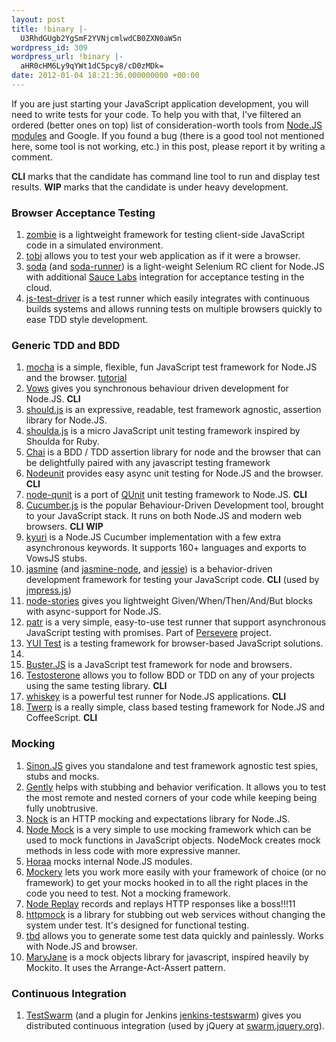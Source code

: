 ```yaml
---
layout: post
title: !binary |-
  U3RhdGUgb2YgSmF2YVNjcmlwdCB0ZXN0aW5n
wordpress_id: 309
wordpress_url: !binary |-
  aHR0cHM6Ly9qYWt1dC5pcy8/cD0zMDk=
date: 2012-01-04 18:21:36.000000000 +00:00
---
```

If you are just starting your JavaScript application development, you will need to write tests for your code. To help you with that, I've filtered an ordered (better ones on top) list of consideration-worth tools from <a href="https://github.com/joyent/node/wiki/modules">Node.JS modules</a> and Google. If you found a bug (there is a good tool not mentioned here, some tool is not working, etc.) in this post, please report it by writing a comment.

<strong>CLI</strong> marks that the candidate has command line tool to run and display test results.
<strong>WIP</strong> marks that the candidate is under heavy development.

<h3>Browser Acceptance Testing</h3>
<ol>
<li><a href="https://github.com/assaf/zombie">zombie</a> is a lightweight framework for testing client-side JavaScript code in a simulated environment.</li>
<li><a href="https://github.com/LearnBoost/tobi">tobi</a> allows you to test your web application as if it were a browser.</li>
<li><a href="https://github.com/LearnBoost/soda">soda</a> (and <a href="https://github.com/doug-martin/soda-runner">soda-runner</a>) is a light-weight Selenium RC client for Node.JS with additional <a href="http://saucelabs.com/">Sauce Labs</a> integration for acceptance testing in the cloud.</li>
<li><a href="http://code.google.com/p/js-test-driver/">js-test-driver</a> is a test runner which easily integrates with continuous builds systems and allows running tests on multiple browsers quickly to ease TDD style development.</li>
</ol>

<h3>Generic TDD and BDD</h3>
<ol>
<li><a href="https://github.com/visionmedia/mocha">mocha</a> is a simple, flexible, fun JavaScript test framework for Node.JS and the browser. <a href="http://www.adomokos.com/2012/01/javascript-testing-with-mocha.html">tutorial</a></li>
<li><a href="http://vowsjs.org/">Vows</a> gives you synchronous behaviour driven development for Node.JS. <strong>CLI</strong></li>
<li><a href="https://github.com/visionmedia/should.js">should.js</a> is an expressive, readable, test framework agnostic, assertion library for Node.JS.</li>
<li><a href="https://github.com/philc/shoulda.js">shoulda.js</a> is a micro JavaScript unit testing framework inspired by Shoulda for Ruby.</li>
<li><a href="http://chaijs.com/">Chai</a> is a BDD / TDD assertion library for node and the browser that can be delightfully paired with any javascript testing framework</li>
<li><a href="https://github.com/caolan/nodeunit">Nodeunit</a> provides easy async unit testing for Node.JS and the browser. <strong>CLI</strong></li>
<li><a href="https://github.com/kof/node-qunit">node-qunit</a> is a port of <a href="http://github.com/jquery/qunit">QUnit</a> unit testing framework to Node.JS. <strong>CLI</strong></li>
<li><a href="https://github.com/cucumber/cucumber-js">Cucumber.js</a> is the popular Behaviour-Driven Development tool, brought to your JavaScript stack. It runs on both Node.JS and modern web browsers. <strong>CLI</strong> <strong>WIP</strong></li>
<li><a href="https://github.com/nodejitsu/kyuri">kyuri</a> is a Node.JS Cucumber implementation with a few extra asynchronous keywords. It supports 160+ languages and exports to VowsJS stubs.</li>
<li><a href="https://github.com/pivotal/jasmine">jasmine</a> (and <a href="https://github.com/mhevery/jasmine-node">jasmine-node</a>, and <a href="https://github.com/futuresimple/jessie">jessie</a>) is a behavior-driven development framework for testing your JavaScript code. <strong>CLI</strong> (used by <a href="http://shama.github.com/jmpress.js/">jmpress.js</a>)</li>
<li><a href="https://github.com/tobiassvn/node-stories">node-stories</a> gives you lightweight Given/When/Then/And/But blocks with async-support for Node.JS.</li>
<li><a href="https://github.com/kriszyp/patr">patr</a> is a very simple, easy-to-use test runner that support asynchronous JavaScript testing with promises. Part of <a href="http://www.persvr.org/">Persevere</a> project.</li>
<li><a href="http://developer.yahoo.com/yui/yuitest/">YUI Test</a> is a testing framework for browser-based JavaScript solutions.<li>
<li><a href="http://busterjs.org/">Buster.JS</a> is a JavaScript test framework for node and browsers.
<li><a href="https://github.com/masylum/testosterone">Testosterone</a> allows you to follow BDD or TDD on any of your projects using the same testing library. <strong>CLI</strong></li>
<li><a href="https://github.com/cloudkick/whiskey">whiskey</a> is a powerful test runner for Node.JS applications. <strong>CLI</strong></li>
<li><a href="https://github.com/philjackson/twerp">Twerp</a> is a really simple, class based testing framework for Node.JS and CoffeeScript. <strong>CLI</strong></li>
</ol>

<h3>Mocking</h3>
<ol>
<li><a href="https://github.com/cjohansen/sinon.js">Sinon.JS</a> gives you standalone and test framework agnostic test spies, stubs and mocks.</li>
<li><a href="https://github.com/felixge/node-gently">Gently</a> helps with stubbing and behavior verification. It allows you to test the most remote and nested corners of your code while keeping being fully unobtrusive.</li>
<li><a href="https://github.com/pgte/nock">Nock</a> is an HTTP mocking and expectations library for Node.JS.</li>
<li><a href="https://github.com/arunoda/nodemock">Node Mock</a> is a very simple to use mocking framework which can be used to mock functions in JavaScript objects. NodeMock creates mock methods in less code with more expressive manner.</li>
<li><a href="https://github.com/arunoda/horaa">Horaa</a> mocks internal Node.JS modules.</li>
<li><a href="https://github.com/mfncooper/mockery">Mockery</a> lets you work more easily with your framework of choice (or no framework) to get your mocks hooked in to all the right places in the code you need to test. Not a mocking framework.</li>
<li><a href="https://github.com/assaf/node-replay">Node Replay</a> records and replays HTTP responses like a boss!!!11</li>
<li><a href="https://github.com/bbyars/httpmock">httpmock</a> is a library for stubbing out web services without changing the system under test. It's designed for functional testing.</li>
<li><a href="https://github.com/aaronpowell/tbd">tbd</a> allows you to generate some test data quickly and painlessly. Works with Node.JS and browser.</li>
<li><a href="https://github.com/dhasenan/maryjane">MaryJane</a> is a mock objects library for javascript, inspired heavily by Mockito. It uses the Arrange-Act-Assert pattern.</li>
</ol>

<h3>Continuous Integration</h3>
<ol>
<li><a href="https://github.com/jquery/testswarm">TestSwarm</a> (and a plugin for Jenkins <a href="https://github.com/appendto/jenkins-testswarm">jenkins-testswarm</a>) gives you distributed continuous integration (used by jQuery at <a href="http://swarm.jquery.org/">swarm.jquery.org</a>).</li>
</ol>
